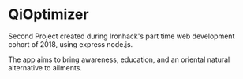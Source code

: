 # QiOptimizer
Second Project created during Ironhack's part time web development cohort of 2018, using express node.js.

The app aims to bring awareness, education, and an oriental natural alternative to ailments. 
